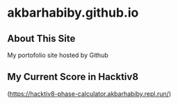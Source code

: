 # akbarhabiby.github.io

## About This Site
My portofolio site hosted by Github

## My Current Score in Hacktiv8
(https://hacktiv8-phase-calculator.akbarhabiby.repl.run/)
